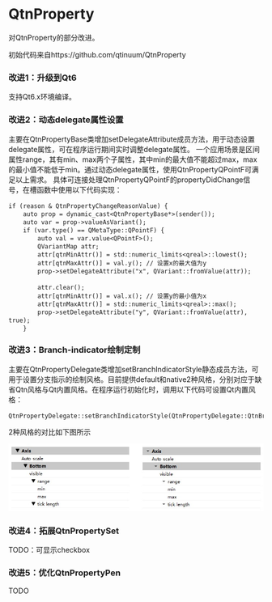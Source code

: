 # QtnProperty
对QtnProperty的部分改进。

初始代码来自https://github.com/qtinuum/QtnProperty

### 改进1：升级到Qt6
支持Qt6.x环境编译。

### 改进2：动态delegate属性设置
主要在QtnPropertyBase类增加setDelegateAttribute成员方法，用于动态设置delegate属性，可在程序运行期间实时调整delegate属性。
一个应用场景是区间属性range，其有min、max两个子属性，其中min的最大值不能超过max，max的最小值不能低于min。通过动态delegate属性，使用QtnPropertyQPointF可满足以上需求。
具体可连接处理QtnPropertyQPointF的propertyDidChange信号，在槽函数中使用以下代码实现：

    if (reason & QtnPropertyChangeReasonValue) {
        auto prop = dynamic_cast<QtnPropertyBase*>(sender());
        auto var = prop->valueAsVariant();
        if (var.type() == QMetaType::QPointF) {
            auto val = var.value<QPointF>();
            QVariantMap attr;
            attr[qtnMinAttr()] = std::numeric_limits<qreal>::lowest();
            attr[qtnMaxAttr()] = val.y(); // 设置x的最大值为y
            prop->setDelegateAttribute("x", QVariant::fromValue(attr)); 

            attr.clear();
            attr[qtnMinAttr()] = val.x(); // 设置y的最小值为x
            attr[qtnMaxAttr()] = std::numeric_limits<qreal>::max();
            prop->setDelegateAttribute("y", QVariant::fromValue(attr), true);
        }

### 改进3：Branch-indicator绘制定制
主要在QtnPropertyDelegate类增加setBranchIndicatorStyle静态成员方法，可用于设置分支指示的绘制风格。目前提供default和native2种风格，分别对应于缺省Qtn风格与Qt内置风格。在程序运行初始化时，调用以下代码可设置Qt内置风格：

    QtnPropertyDelegate::setBranchIndicatorStyle(QtnPropertyDelegate::QtnBranchIndicatorStyleNative);

2种风格的对比如下图所示

![输入图片说明](Docs/img/branch-indicator.jpg)

### 改进4：拓展QtnPropertySet
TODO：可显示checkbox

### 改进5：优化QtnPropertyPen
TODO




